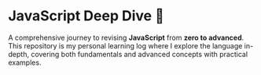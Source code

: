 # JavaScript Deep Dive 🚀

A comprehensive journey to revising **JavaScript** from **zero to advanced**.  
This repository is my personal learning log where I explore the language in-depth, covering both fundamentals and advanced concepts with practical examples.